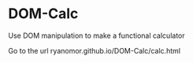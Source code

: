 # DOM-Calc
Use DOM manipulation to make a functional calculator

Go to the url ryanomor.github.io/DOM-Calc/calc.html  
